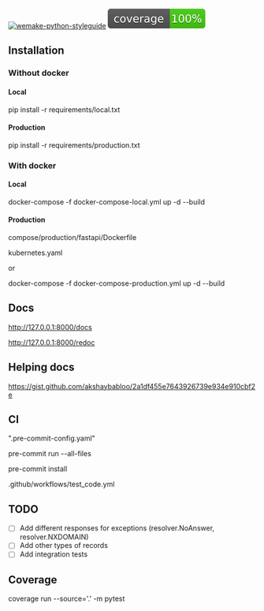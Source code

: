 [![wemake-python-styleguide](https://img.shields.io/badge/style-wemake-000000.svg)](https://github.com/wemake-services/wemake-python-styleguide)
![coverage](.github/assets/coverage.svg)

## Installation

### Without docker

#### Local

pip install -r requirements/local.txt

#### Production

pip install -r requirements/production.txt

### With docker

#### Local

docker-compose -f docker-compose-local.yml up -d --build

#### Production

compose/production/fastapi/Dockerfile

kubernetes.yaml

or

docker-compose -f docker-compose-production.yml up -d --build

## Docs

http://127.0.0.1:8000/docs

http://127.0.0.1:8000/redoc

## Helping docs

https://gist.github.com/akshaybabloo/2a1df455e7643926739e934e910cbf2e

## CI

".pre-commit-config.yaml"

pre-commit run --all-files

pre-commit install

.github/workflows/test_code.yml

## TODO

- [ ] Add different responses for exceptions (resolver.NoAnswer, resolver.NXDOMAIN)
- [ ] Add other types of records
- [ ] Add integration tests

## Coverage

coverage run --source='.' -m pytest
